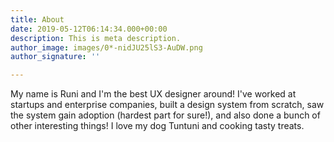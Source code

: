 ```yaml
---
title: About
date: 2019-05-12T06:14:34.000+00:00
description: This is meta description.
author_image: images/0*-nidJU25lS3-AuDW.png
author_signature: ''

---
```

My name is Runi and I'm the best UX designer around! I've worked at startups and enterprise companies, built a design system from scratch, saw the system gain adoption (hardest part for sure!), and also done a bunch of other interesting things! I love my dog Tuntuni and cooking tasty treats.